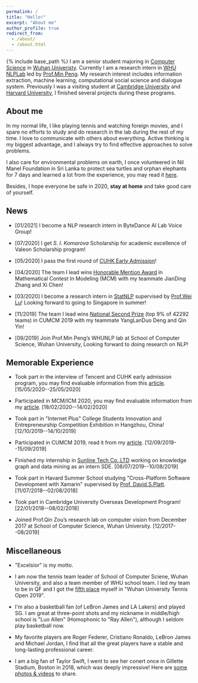 ```yaml
---
permalink: /
title: "Hello!"
excerpt: "About me"
author_profile: true
redirect_from: 
  - /about/
  - /about.html
---
```

<style>
.page__content p {
    
}
ul li, ol li {
    margin-bottom: 0.em;
}
</style> 
{% include base_path %} 
I am a senior student majoring in [Computer Science](https://cs.whu.edu.cn/) in [Wuhan Univeristy](https://www.whu.edu.cn/). Currently I am a research intern in [WHU NLPLab](https://github.com/WHUNLPLab) led by [Prof.Min Peng](http://cs.whu.edu.cn/teacherinfo.aspx?id=271). My research interest includes information extraction, machine learning, computational social science and dialogue system. Previously I was a visiting student at [Cambridge University](https://www.cam.ac.uk/) and [Harvard University](https://www.harvard.edu/), I finished several projects during these programs.

About me
------
In my normal life, I like playing tennis and watching foreign movies, and I spare no efforts to study and do research in the lab during the rest of my time. I love to communicate with others about everything. Active thinking is my biggest advantage, and I always try to find effective approaches to solve problems. 

I also care for environmental problems on earth, I once volunteered in Nil Manel Foundation in Sri Lanka to protect sea turtles and orphan elephants for 7 days and learned a lot from the experience, you may read it [here](https://mp.weixin.qq.com/s?__biz=MzUwOTgyMTQxMA==&mid=2247483873&idx=1&sn=34bfba657e38b8c702f2ad1b5bd0c237&chksm=f90d296cce7aa07a926d8400d5eaf0192c3d70904ef1655744196a2370b34607603a0e4305c3&scene=126&sessionid=1588782409&key=0cfe94fe0f64e8a52d9ea2bd9abfd3ee8c5ef466256a21552616e5f9aa6b0334e3da898bf1646d8708073f2dfd5af72d8a6f3e4d389f8006e187d7d98fa6d2839d01dee483de179d2c382dd558151597&ascene=1&uin=MjA5NDMxNTA3Nw%3D%3D&devicetype=Windows+10+x64&version=62090072&lang=zh_CN&exportkey=AUBRzmLoJPeFaEIdecUzdck%3D&pass_ticket=WlRlSldhXFMdSGTO73zGQiFBiIhTtuGOYbLMtrJSo0kL%2BFT%2Beo143OVLAg4qdLEF).

Besides, I hope everyone be safe in 2020, **stay at home** and take good care of yourself.

News
------
* [01/2021] I become a NLP research intern in ByteDance AI Lab Voice Group!

* [07/2020] I get *S. I. Komarova* Scholarship for academic excellence of Valeon Scholarship program!

* [05/2020] I pass the first round of [CUHK Early Admission](https://dept-eappsrv.cse.cuhk.edu.hk/pgas2021/)!

* [04/2020] The team I lead wins [Honorable Mention Award](https://www.frankgqluo.xyz/files/H.jpg) in Mathematical Contest In Modeling (MCM) with my teammate JianDing Zhang and Xi Chen!

* [03/2020] I become a research intern in [StatNLP](https://statnlp-research.github.io/) supervised by [Prof.Wei Lu](https://istd.sutd.edu.sg/people/faculty/lu-wei)! Looking forward to going to Singapore in summer!

* [11/2019] The team I lead wins [National Second Prize](https://www.frankgqluo.xyz/images/cumcm.jpg) (top 9% of 42292 teams) in CUMCM 2019 with my teammate YangLanDuo Deng and Qin Yin!

* [09/2019] Join Prof.Min Peng’s WHUNLP lab at School of Computer Science, Wuhan University, Looking forward to doing research on NLP!

Memorable Experience
------
* Took part in the interview of Tencent and CUHK early admission program, you may find evaluable information from this [article](https://zhuanlan.zhihu.com/p/142840101). [15/05/2020--25/05/2020]

* Participated in MCM/ICM 2020, you may find evaluable information from my [article](https://mp.weixin.qq.com/s?__biz=MzUwOTgyMTQxMA==&mid=2247484046&idx=1&sn=7d2f5ee10ba87a097577950bf8c13082&chksm=f90d2a03ce7aa3153e2fe5a8d103bf2335862f0e843fcfcf2bc9914b5f937684ca02aeaef332&scene=126&sessionid=1588683396&key=460806c790ad44b46a096eb3f7df36b97bac6e6d688f6e606628ea54638fa31031225367afb76b211ab6f1648043f1328d000a8e36d565e2556470ecbb83243674eeead5f92d7581e122a947fc9878c4&ascene=1&uin=MjA5NDMxNTA3Nw%3D%3D&devicetype=Windows+10+x64&version=6209006c&lang=zh_CN&exportkey=AZZ0AZaU8KCnejRuvYmaPMw%3D&pass_ticket=wnV5%2FWvPrb5QKSSSuaFG%2FGsVxNTHtsRUm%2FPdxug%2FVjlQ4onDdGLtDUR2FTofbyxZ). [18/02/2020--14/02/2020]

* Took part in "Internet Plus" College Students Innovation and Entrepreneurship Competition Exhibition in Hangzhou, China! [12/10/2019--14/10/2019]

* Participated in CUMCM 2019, read it from my [article](https://mp.weixin.qq.com/s?__biz=MzUwOTgyMTQxMA==&mid=2247484046&idx=1&sn=7d2f5ee10ba87a097577950bf8c13082&chksm=f90d2a03ce7aa3153e2fe5a8d103bf2335862f0e843fcfcf2bc9914b5f937684ca02aeaef332&scene=126&sessionid=1588683396&key=460806c790ad44b46a096eb3f7df36b97bac6e6d688f6e606628ea54638fa31031225367afb76b211ab6f1648043f1328d000a8e36d565e2556470ecbb83243674eeead5f92d7581e122a947fc9878c4&ascene=1&uin=MjA5NDMxNTA3Nw%3D%3D&devicetype=Windows+10+x64&version=6209006c&lang=zh_CN&exportkey=AZZ0AZaU8KCnejRuvYmaPMw%3D&pass_ticket=wnV5%2FWvPrb5QKSSSuaFG%2FGsVxNTHtsRUm%2FPdxug%2FVjlQ4onDdGLtDUR2FTofbyxZ). [12/09/2019--15/09/2019]

* Finished my internship in [Sunline Tech Co.,LTD](http://www.sunline.cn/) working on knowledge graph and data mining as an intern SDE. [08/07/2019--10/08/2019]

* Took part in Havard Summer School studying "Cross-Platform Software Development with Xamarin" supervised by [Prof. David.S.Platt](http://www.rollthunder.com/PlattBio.htm). [11/07/2018--02/08/2018]

* Took part in Cambridge University Overseas Development Program! [22/01/2018--08/02/2018]

* Joined Prof.Qin Zou’s research lab on computer vision from December 2017 at School of Computer Science, Wuhan University. [12/2017--08/2019]

Miscellaneous
------
* "Excelsior" is my motto.

* I am now the tennis team leader of School of Computer Sciene, Wuhan University, and also a team member of WHU school team. I led my team to be in QF and I got the [fifth place](https://www.frankgqluo.xyz/images/tennis.jpg) myself in "Wuhan University Tennis Open 2019".

* I'm also a basketball fan (of LeBron James and LA Lakers) and played SG. I am great at three-point shots and my nickname in middle/high school is "Luo Allen" (Homophonic to "Ray Allen"), although I seldom play basketball now.

* My favorite players are Roger Federer, Cristiano Ronaldo, LeBron James and Michael Jordan, I find that all the great players have a stable and long-lasting professional career.

* I am a big fan of Taylor Swift, I went to see her conert once in Gillette Stadium, Boston in 2018, which was deeply impressive! Here are [some photos & videos](https://drive.google.com/open?id=1W7U1VDWUdhYOfxzrXYXIoCXGAYjygHrL) to share.


